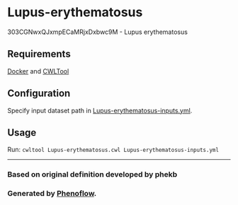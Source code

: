 # Lupus-erythematosus

303CGNwxQJxmpECaMRjxDxbwc9M - Lupus erythematosus

## Requirements

[Docker](https://docs.docker.com/install/) and [CWLTool](https://github.com/common-workflow-language/cwltool#install)

## Configuration

Specify input dataset path in [Lupus-erythematosus-inputs.yml](Lupus-erythematosus-inputs.yml).

## Usage

Run: `cwltool Lupus-erythematosus.cwl Lupus-erythematosus-inputs.yml`

***

### Based on original definition developed by phekb
### Generated by [Phenoflow](https://kclhi.org/phenoflow).
